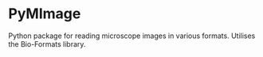 PyMImage
========

Python package for reading microscope images in various formats. Utilises the Bio-Formats library.
